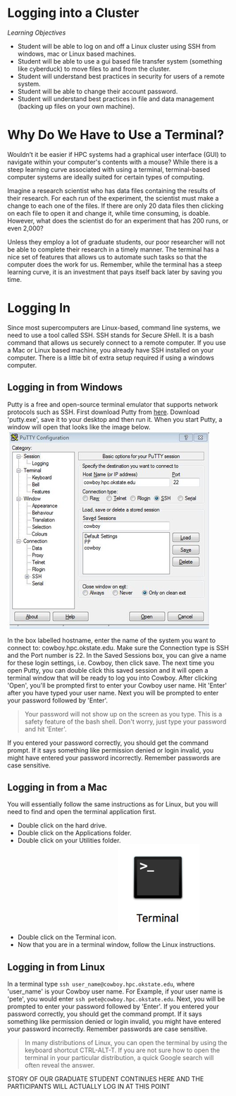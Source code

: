 Logging into a Cluster
======================
*Learning Objectives*
*    Student will be able to log on and off a Linux cluster using SSH from windows, mac or Linux based machines.
*    Student will be able to use a gui based file transfer system (something like cyberduck) to move files to and from the cluster.
*    Student will understand best practices in security for users of a remote system.
*    Student will be able to change their account password.
*    Student will understand best practices in file and data management (backing up files on your own machine).

Why Do We Have to Use a Terminal?
=================================
Wouldn’t it be easier if HPC systems had a graphical user interface (GUI) to navigate within your computer's contents with a mouse? While there is a steep learning curve associated with using a terminal, terminal-based computer systems are ideally suited for certain types of computing.

Imagine a research scientist who has data files containing the results of their research. For each run of the experiment, the scientist must make a change to each one of the files. If there are only 20 data files then clicking on each file to open it and change it, while time consuming, is doable. However, what does the scientist do for an experiment that has 200 runs, or even 2,000?

Unless they employ a lot of graduate students, our poor researcher will not be able to complete their research in a timely manner. The terminal has a nice set of features that allows us to automate such tasks so that the computer does the work for us. Remember, while the terminal has a steep learning curve, it is an investment that pays itself back later by saving you time.

Logging In
==========
Since most supercomputers are Linux-based, command line systems, we need to use a tool called SSH. SSH stands for *S*ecure *SH*ell. It is a bash command that allows us securely connect to a remote computer. If you use a Mac or Linux based machine, you already have SSH installed on your computer. There is a little bit of extra setup required if using a windows computer.

Logging in from Windows
-----------------------
Putty is a free and open-source terminal emulator that supports network protocols such as SSH. First download Putty from [here](http://www.chiark.greenend.org.uk/~sgtatham/putty/download.html). Download 'putty.exe', save it to your desktop and then run it. When you start Putty, a window will open that looks like the image below.
![Putty Opening Screen](/img/putty.jpg "Putty") 

In the box labelled hostname, enter the name of the system you want to connect to: cowboy.hpc.okstate.edu. Make sure the Connection type is SSH and the Port number is 22. In the Saved Sessions box, you can give a name for these login settings, i.e. Cowboy, then click save. The next time you open Putty, you can double click this saved session and it will open a terminal window that will be ready to log you into Cowboy. After clicking 'Open', you'll be prompted first to enter your Cowboy user name. Hit 'Enter' after you have typed your user name. Next you will be prompted to enter your password followed by 'Enter'.

>Your password will not show up on the screen as you type. This is a safety feature of the bash shell. Don't worry, just type your password and hit 'Enter'.

If you entered your password correctly, you should get the command prompt. If it says something like permission denied or login invalid, you might have entered your password incorrectly. Remember passwords are case sensitive.

Logging in from a Mac
---------------------
 You will essentially follow the same instructions as for Linux, but you will need to find and open the terminal application first. 
* Double click on the hard drive.
* Double click on the Applications folder.
* Double click on your Utilities folder.
* Double click on the Terminal icon.
  ![Mac Terminal Icon](img/terminalicon.jpg "Terminal Icon")
* Now that you are in a terminal window, follow the Linux instructions.

Logging in from Linux
---------------------
In a terminal type `ssh user_name@cowboy.hpc.okstate.edu`, where 'user_name' is your Cowboy user name. For Example, if your user name is 'pete', you would enter `ssh pete@cowboy.hpc.okstate.edu`. Next, you will be prompted to enter your password followed by 'Enter'. If you entered your password correctly, you should get the command prompt. If it says something like permission denied or login invalid, you might have entered your password incorrectly. Remember passwords are case sensitive.

>In many distributions of Linux, you can open the terminal by using the keyboard shortcut CTRL-ALT-T. If you are not sure how to open the terminal in your particular distribution, a quick Google search will often reveal the answer.

STORY OF OUR GRADUATE STUDENT CONTINUES HERE AND THE PARTICIPANTS WILL ACTUALLY LOG IN AT THIS POINT
